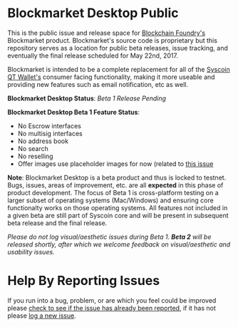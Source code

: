 # Blockmarket Desktop Public

This is the public issue and release space for [Blockchain Foundry's](http://blockchainfoundry.co) Blockmarket product. Blockmarket's source code is proprietary but this repository serves as a location for public beta releases, issue tracking, and eventually the final release scheduled for May 22nd, 2017. 

Blockmarket is intended to be a complete replacement for all of the [Syscoin QT Wallet's](http://syscoin.org) consumer facing functionality, making it more useable and providing new features such as email notification, etc as well.

**Blockmarket Desktop Status**: *Beta 1 Release Pending*

**Blockmarket Desktop Beta 1 Feature Status**: 
* No Escrow interfaces
* No multisig interfaces
* No address book
* No search
* No reselling
* Offer images use placeholder images for now (related to [this issue](https://github.com/syscoin/blockmarket-desktop-public/issues/19)

**Note**: Blockmarket Desktop is a beta product and thus is locked to testnet. Bugs, issues, areas of improvement, etc. are all **expected** in this phase of product development. The focus of Beta 1 is cross-platform testing on a larger subset of operating systems (Mac/Windows) and ensuring core functionalty works on those operating systems. All features not included in a given beta are still part of Syscoin core and will be present in subsequent beta release and the final release.

*Please do not log visual/aesthetic issues during Beta 1. **Beta 2** will be released shortly, after which we welcome feedback on visual/aesthetic and usability issues.*

# Help By Reporting Issues
If you run into a bug, problem, or are which you feel could be improved please [check to see if the issue has already been reported](https://github.com/syscoin/blockmarket-desktop-public/issues), if it has not please [log a new issue](https://github.com/syscoin/blockmarket-desktop-public/issues/new).
